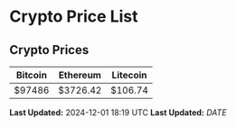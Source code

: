 # Crypto Price List

## Crypto Prices
| Bitcoin | Ethereum | Litecoin |
| ------- | -------- | -------- |
| $97486 | $3726.42 | $106.74 |
**Last Updated:** 2024-12-01 18:19 UTC
**Last Updated:** $DATE$
